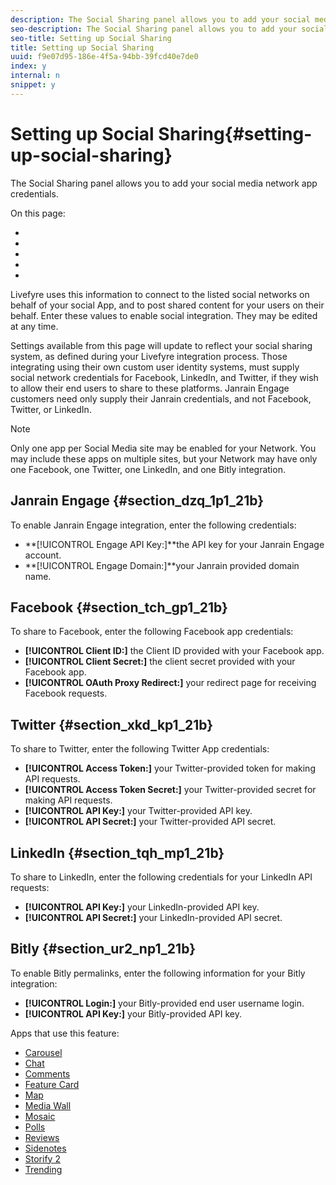 ```yaml
---
description: The Social Sharing panel allows you to add your social media network app credentials.
seo-description: The Social Sharing panel allows you to add your social media network app credentials.
seo-title: Setting up Social Sharing
title: Setting up Social Sharing
uuid: f9e07d95-186e-4f5a-94bb-39fcd40e7de0
index: y
internal: n
snippet: y
---
```


# Setting up Social Sharing{#setting-up-social-sharing}

The Social Sharing panel allows you to add your social media network app credentials.

On this page:

* [](#c_setting_up_social_sharing/section_dzq_1p1_21b) 
* [](#c_setting_up_social_sharing/section_tch_gp1_21b) 
* [](#c_setting_up_social_sharing/section_xkd_kp1_21b) 
* [](#c_setting_up_social_sharing/section_tqh_mp1_21b) 
* [](#c_setting_up_social_sharing/section_ur2_np1_21b)

Livefyre uses this information to connect to the listed social networks on behalf of your social App, and to post shared content for your users on their behalf. Enter these values to enable social integration. They may be edited at any time.

Settings available from this page will update to reflect your social sharing system, as defined during your Livefyre integration process. Those integrating using their own custom user identity systems, must supply social network credentials for Facebook, LinkedIn, and Twitter, if they wish to allow their end users to share to these platforms. Janrain Engage customers need only supply their Janrain credentials, and not Facebook, Twitter, or LinkedIn.

>[!NOTE]
>
>Only one app per Social Media site may be enabled for your Network. You may include these apps on multiple sites, but your Network may have only one Facebook, one Twitter, one LinkedIn, and one Bitly integration.

## Janrain Engage {#section_dzq_1p1_21b}

To enable Janrain Engage integration, enter the following credentials:

* **[!UICONTROL Engage API Key:]**the API key for your Janrain Engage account.
* **[!UICONTROL Engage Domain:]**your Janrain provided domain name.

## Facebook {#section_tch_gp1_21b}

To share to Facebook, enter the following Facebook app credentials:

* **[!UICONTROL Client ID:]** the Client ID provided with your Facebook app.
* **[!UICONTROL Client Secret:]** the client secret provided with your Facebook app.
* **[!UICONTROL OAuth Proxy Redirect:]** your redirect page for receiving Facebook requests.

## Twitter {#section_xkd_kp1_21b}

To share to Twitter, enter the following Twitter App credentials:

* **[!UICONTROL Access Token:]** your Twitter-provided token for making API requests.
* **[!UICONTROL Access Token Secret:]** your Twitter-provided secret for making API requests.
* **[!UICONTROL API Key:]** your Twitter-provided API key.
* **[!UICONTROL API Secret:]** your Twitter-provided API secret.

## LinkedIn {#section_tqh_mp1_21b}

To share to LinkedIn, enter the following credentials for your LinkedIn API requests:

* **[!UICONTROL API Key:]** your LinkedIn-provided API key.
* **[!UICONTROL API Secret:]** your LinkedIn-provided API secret.

## Bitly {#section_ur2_np1_21b}

To enable Bitly permalinks, enter the following information for your Bitly integration:

* **[!UICONTROL Login:]** your Bitly-provided end user username login.
* **[!UICONTROL API Key:]** your Bitly-provided API key.

<a id="section_blk_ccj_h1b"></a>

Apps that use this feature:

* [Carousel](../c-carousel-app/c-carousel-app.md#c_carousel_app)
* [Chat](../c-chat-app/c-chat-app.md#c_chat_app)
* [Comments](c_comments_app.md#c_comments_app)
* [Feature Card](../c-feature-card-app/c-feature-card-app.md#c_feature_card_app)
* [Map](../c-map-app/c-map-app.md#c_map_app)
* [Media Wall](../c-media-wall-app/c-media-wall-app.md#c_media_wall_app)
* [Mosaic](../c-mosaic-app/c-mosaic-app.md#c_mosaic_app)
* [Polls](../c-polls-app/c-polls-app.md#c_polls_app)
* [Reviews](../c-reviews-app/c-reviews-app.md#c_reviews_app)
* [Sidenotes](../c-sidenotes-app/c-sidenotes-app.md#c_sidenotes_app)
* [Storify 2](../c-storify2/c-storify2.md#c_storify2)
* [Trending](../c-trending-app/c-trending-app.md#c_trending_app)

